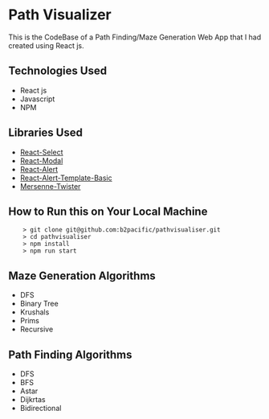 # Path Visualizer

This is the CodeBase of a Path Finding/Maze Generation Web App that I had created using React js.

## Technologies Used

* React js
* Javascript
* NPM

## Libraries Used

* [React-Select](https://www.npmjs.com/package/react-select)
* [React-Modal](https://www.npmjs.com/package/react-modal)
* [React-Alert](https://www.npmjs.com/package/react-alert)
* [React-Alert-Template-Basic](https://www.npmjs.com/package/react-alert-template-basic)
* [Mersenne-Twister](https://www.npmjs.com/package/mersenne-twister)

## How to Run this on Your Local Machine

```
    > git clone git@github.com:b2pacific/pathvisualiser.git
    > cd pathvisualiser
    > npm install
    > npm run start
```

## Maze Generation Algorithms

* DFS
* Binary Tree
* Krushals
* Prims
* Recursive

## Path Finding Algorithms

* DFS
* BFS
* Astar
* Dijkrtas
* Bidirectional
